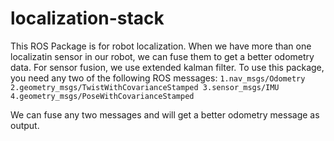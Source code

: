 # localization-stack
This ROS Package is for robot localization. When we have more than one localizatin sensor in our robot, we can fuse them to get a better odometry data. For sensor fusion, we use extended kalman filter. 
To use this package, you need any two of the following ROS messages:
``` 1.nav_msgs/Odometry  2.geometry_msgs/TwistWithCovarianceStamped 3.sensor_msgs/IMU 4.geometry_msgs/PoseWithCovarianceStamped ```

We can fuse any two messages and will get a better odometry message as output.
